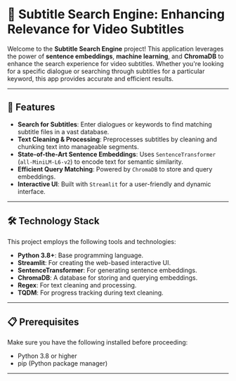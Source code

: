 # 🎥 Subtitle Search Engine: Enhancing Relevance for Video Subtitles

Welcome to the **Subtitle Search Engine** project! This application leverages the power of **sentence embeddings**, **machine learning**, and **ChromaDB** to enhance the search experience for video subtitles. Whether you're looking for a specific dialogue or searching through subtitles for a particular keyword, this app provides accurate and efficient results.

---

## 🚀 Features
- **Search for Subtitles**: Enter dialogues or keywords to find matching subtitle files in a vast database.
- **Text Cleaning & Processing**: Preprocesses subtitles by cleaning and chunking text into manageable segments.
- **State-of-the-Art Sentence Embeddings**: Uses `SentenceTransformer` (`all-MiniLM-L6-v2`) to encode text for semantic similarity.
- **Efficient Query Matching**: Powered by `ChromaDB` to store and query embeddings.
- **Interactive UI**: Built with `Streamlit` for a user-friendly and dynamic interface.

---

## 🛠️ Technology Stack
This project employs the following tools and technologies:
- **Python 3.8+**: Base programming language.
- **Streamlit**: For creating the web-based interactive UI.
- **SentenceTransformer**: For generating sentence embeddings.
- **ChromaDB**: A database for storing and querying embeddings.
- **Regex**: For text cleaning and processing.
- **TQDM**: For progress tracking during text cleaning.

---

## 📋 Prerequisites
Make sure you have the following installed before proceeding:
- Python 3.8 or higher
- pip (Python package manager)

---

